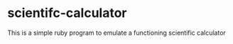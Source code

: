 # scientifc-calculator
This is a simple ruby program to emulate a functioning scientific calculator
